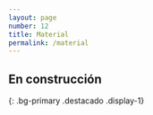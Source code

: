 ```yaml
---
layout: page
number: 12
title: Material
permalink: /material
---
```


## En cons<wbr>truc<wbr>ción
{: .bg-primary .destacado .display-1}